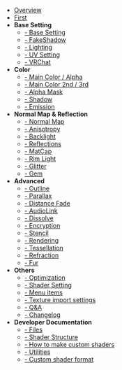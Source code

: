 - [Overview](en-us/ "Overview")
- [First](en-us/first.md "First - lilToon")
- **Base Setting**
    - [- Base Setting](en-us/base/base.md "Base Setting - lilToon")
    - [- FakeShadow](en-us/base/fakeshadow.md "FakeShadow - lilToon")
    - [- Lighting](en-us/base/lighting.md "Lighting - lilToon")
    - [- UV Setting](en-us/base/uv.md "UV Setting - lilToon")
    - [- VRChat](en-us/base/vrchat.md "VRChat - lilToon")
- **Color**
    - [- Main Color / Alpha](en-us/color/maincolor.md "Main Color / Alpha - lilToon")
    - [- Main Color 2nd / 3rd](en-us/color/maincolor_layer.md "Main Color 2nd / 3rd - lilToon")
    - [- Alpha Mask](en-us/color/alphamask.md "Alpha Mask - lilToon")
    - [- Shadow](en-us/color/shadow.md "Shadow - lilToon")
    - [- Emission](en-us/color/emission.md "Emission - lilToon")
- **Normal Map & Reflection**
    - [- Normal Map](en-us/reflections/normal.md "Normal Map - lilToon")
    - [- Anisotropy](en-us/reflections/anisotropy.md "Anisotropy - lilToon")
    - [- Backlight](en-us/reflections/backlight.md "Backlight - lilToon")
    - [- Reflections](en-us/reflections/reflection.md "Reflections - lilToon")
    - [- MatCap](en-us/reflections/matcap.md "MatCap - lilToon")
    - [- Rim Light](en-us/reflections/rimlight.md "Rim Light - lilToon")
    - [- Glitter](en-us/reflections/glitter.md "Glitter - lilToon")
    - [- Gem](en-us/reflections/gem.md "Gem - lilToon")
- **Advanced**
    - [- Outline](en-us/advanced/outline.md "Outline - lilToon")
    - [- Parallax](en-us/advanced/parallax.md "Parallax - lilToon")
    - [- Distance Fade](en-us/advanced/distancefade.md "Distance Fade - lilToon")
    - [- AudioLink](en-us/advanced/audiolink.md "AudioLink - lilToon")
    - [- Dissolve](en-us/advanced/dissolve.md "Dissolve - lilToon")
    - [- Encryption](en-us/advanced/encryption.md "Encryption - lilToon")
    - [- Stencil](en-us/advanced/stencil.md "Stencil - lilToon")
    - [- Rendering](en-us/advanced/rendering.md "Rendering - lilToon")
    - [- Tessellation](en-us/advanced/tessellation.md "Tessellation - lilToon")
    - [- Refraction](en-us/advanced/refraction.md "Refraction - lilToon")
    - [- Fur](en-us/advanced/fur.md "Fur - lilToon")
- **Others**
    - [- Optimization](en-us/other/optimization.md "Optimization - lilToon")
    - [- Shader Setting](en-us/other/settings.md "Shader Setting - lilToon")
    - [- Menu items](en-us/other/menuitem.md "Menu items - lilToon")
    - [- Texture import settings](ja-jp/other/textures.md "Texture import settings - lilToon")
    - [- Q&A](en-us/other/qa.md "Q&A - lilToon")
    - [- Changelog](en-us/other/changelog.md "Change log - lilToon")
- **Developer Documentation**
    - [- Files](en-us/dev/files.md "Files - lilToon")
    - [- Shader Structure](en-us/dev/shader_structure.md "Shader Structure - lilToon")
    - [- How to make custom shaders](en-us/dev/custom_shader.md "How to make custom shaders - lilToon")
    - [- Utilities](en-us/dev/utilities.md "Utilities - lilToon")
    - [- Custom shader format](en-us/dev/custom_shader_format.md "Custom shader format - lilToon")